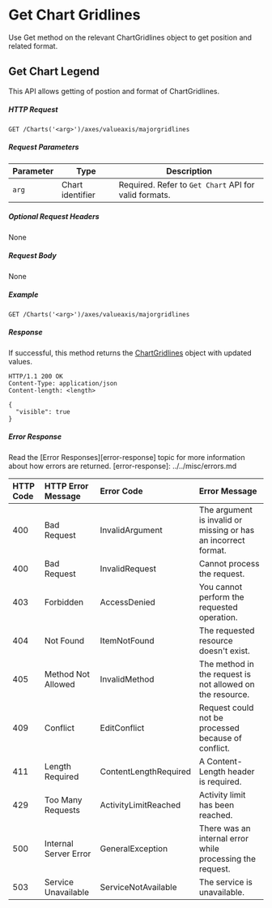 # Get Chart Gridlines

Use Get method on the relevant ChartGridlines object to get position and related format.

## Get Chart Legend

This API allows getting of postion and format of ChartGridlines. 

##### HTTP Request
```
GET /Charts('<arg>')/axes/valueaxis/majorgridlines

```

##### Request Parameters
Parameter       | Type | Description
--------------- | ------ | ------------
 `arg`| Chart identifier | Required. Refer to `Get Chart` API for valid formats.
 

##### Optional Request Headers
None

##### Request Body

None

##### Example 


<!-- { "blockType": "request", "name": "get-chart-gridlines" } -->
```http
GET /Charts('<arg>')/axes/valueaxis/majorgridlines

```

##### Response

If successful, this method returns the [ChartGridlines](../../resources/chartGridlines.md) object with updated values.

<!-- { "blockType": "response", "@odata.type": "ChartGridlines" } -->
```http
HTTP/1.1 200 OK
Content-Type: application/json
Content-length: <length>

{
  "visible": true
}
```



##### Error Response

Read the [Error Responses][error-response] topic for more information about how errors are returned.
[error-response]: ../../misc/errors.md

 HTTP Code | HTTP Error Message | Error Code           | Error Message
:----------|:-------------------|:---------------------|:---------------------------------------------------------
 400       | Bad Request        | InvalidArgument      |The argument is invalid or missing or has an incorrect format. 
 400       | Bad Request        | InvalidRequest       | Cannot process the request.
 403       | Forbidden          | AccessDenied         | You cannot perform the requested operation.
 404       | Not Found          | ItemNotFound         | The requested resource doesn't exist.
 405       | Method Not Allowed | InvalidMethod        | The method in the request is not allowed on the resource. 
 409       | Conflict           | EditConflict         | Request could not be processed because of conflict.
 411       | Length Required    | ContentLengthRequired| A Content-Length header is required.
 429       |Too Many Requests        |ActivityLimitReached|Activity limit has been reached.
 500       | Internal Server Error|GeneralException    | There was an internal error while processing the request.
 503       | Service Unavailable| ServiceNotAvailable  | The service is unavailable.